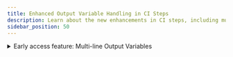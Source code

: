 ```yaml
---
title: Enhanced Output Variable Handling in CI Steps
description: Learn about the new enhancements in CI steps, including multiline output variable support, improved output handling, JSON preservation, and updated best practices.
sidebar_position: 50
---
```

<details>
<summary>Early access feature: Multi-line Output Variables</summary>
- **Multiline Output Variables**: CI steps support multiline output variables, including special characters such as `\n`, `\t`, `\r`, `\b`, maintaining shell-like behavior.  
- **Complete Output Support**: Output variables support both output secrets and output strings.  
- **JSON Preservation**: JSON data can be passed as-is without automatic minification.  
- **Increased Output Variable Capacity**: The maximum output variable size is approximately **131,072 characters**, up from 65,536.  

#### Technical Limitations  
- The **maximum size** of output variables is constrained by the operating system's `ARG_MAX` parameter, which limits command line arguments and environment variables.  
- Exceeding this limit will result in the error:  
  ```shell
  fork/exec /bin/sh: argument list too long
  ```  
- This limitation is imposed by the operating system, not by the implementation of this feature.  

#### Behavior Changes: Current vs. New  
The following table outlines changes in how special characters are handled in output variables:  

| Command             | Current Behavior | New Behavior |
|---------------------|-----------------|-------------|
| `export out="\b"`  | `"\b"`           | Backspace   |
| `export out="\f"`  | `"\f"`           | Form feed   |
| `export out="\n"`  | `"\n"`           | Newline character |
| `export out="\r"`  | `"\r"`           | Carriage return |
| `export out="\t"`  | `"\t"`           | Tab character |
| `export out="\v"`  | `"\v"`           | Vertical tab |

#### Best Practices  

**Python Shell**  
For multiline strings in Python, use triple quotes (`"""` or `'''`) to maintain formatting properly.  

**Step 1:** Export an output variable:  
```python
out = """line1,
line2,
line3"""
os.environ["out"] = out
```  

**Step 2:** Read the output variable:  
```python
str_value = """<+execution.steps.Step_name.output.outputVariables.out>"""
```  

**PowerShell**  
For PowerShell, use the `@"..."@` syntax to handle multiline strings effectively.  

**Step 1:** Export an output variable:  
```powershell
$out=@"
line1,
line2,
line3
"@
$env:out = $out
```  

**Step 2:** Read the output variable:  
```powershell
$str_value = @"
<+execution.steps.Step_name.output.outputVariables.out>
"@
```  

These best practices ensure proper handling of multiline strings across different environments while maintaining consistency in CI workflows.
</details>